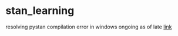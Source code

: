 # stan_learning

resolving pystan compilation error in windows ongoing as of late [link](http://discourse.mc-stan.org/search?q=windows%20pystan)
